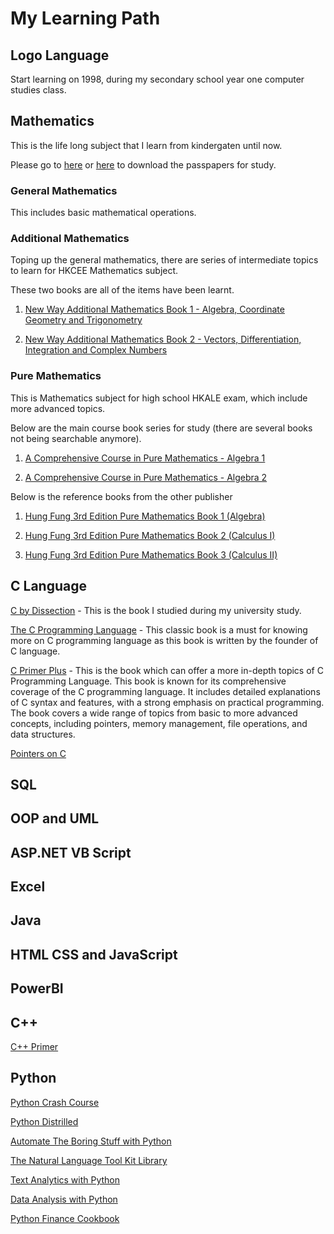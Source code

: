 # My Learning Path

## Logo Language

Start learning on 1998, during my secondary school year one computer studies class.

## Mathematics

This is the life long subject that I learn from kindergaten until now.

Please go to [here](https://sites.google.com/site/pastpaperfordsestudents/math) or [here](https://mathrevise.weebly.com/27511236223543038988m2---pure-maths.html) to download the passpapers for study.

### General Mathematics

This includes basic mathematical operations.

### Additional Mathematics

Toping up the general mathematics, there are series of intermediate topics to learn for HKCEE Mathematics subject.

These two books are all of the items have been learnt.

1. [New Way Additional Mathematics Book 1 - Algebra, Coordinate Geometry and Trigonometry](https://www.scribd.com/document/698240367/Book-1-New-Way-Additional-Mathematics-Third-Edition-Teacher-s-Edition)

2. [New Way Additional Mathematics Book 2 - Vectors, Differentiation, Integration and Complex Numbers](https://www.scribd.com/document/698214729/Book-2-New-Way-Additional-Mathematics-Third-Edition-Teacher-s-Edition)

### Pure Mathematics

This is Mathematics subject for high school HKALE exam, which include more advanced topics.

Below are the main course book series for study (there are several books not being searchable anymore).

1. [A Comprehensive Course in Pure Mathematics - Algebra 1](https://www.scribd.com/document/516065663/A-Comprehensive-Course-In-Pure-Mathematics-Alegra-I-C-S-Lee)

2. [A Comprehensive Course in Pure Mathematics - Algebra 2](https://www.scribd.com/document/516066036/Pure-Mathematics-Alegra-II)

Below is the reference books from the other publisher

1. [Hung Fung 3rd Edition Pure Mathematics Book 1 (Algebra)](https://www.scribd.com/document/742655990/Hung-Fung-3rd-Edition-Pure-Mathematics-Book-1-Algebra)

2. [Hung Fung 3rd Edition Pure Mathematics Book 2 (Calculus I)](https://www.scribd.com/document/743217290/Hung-Fung-3rd-Edition-Pure-Mathematics-Book-2-Calculus-I)

3. [Hung Fung 3rd Edition Pure Mathematics Book 3 (Calculus II)](https://www.scribd.com/document/742672455/Hung-Fung-3rd-Edition-Pure-Mathematics-Book-3-Calculus-II)

## C Language

[C by Dissection]() - This is the book I studied during my university study.

[The C Programming Language](https://github.com/santorini19970530/knr_revision) - This classic book is a must for knowing more on C programming language as this book is written by the founder of C language.

[C Primer Plus]() - This is the book which can offer a more in-depth topics of C Programming Language.
This book is known for its comprehensive coverage of the C programming language.
It includes detailed explanations of C syntax and features, with a strong emphasis on practical programming.
The book covers a wide range of topics from basic to more advanced concepts, including pointers, memory management, file operations, and data structures.

[Pointers on C]()

## SQL

## OOP and UML

## ASP.NET VB Script

## Excel

## Java

## HTML CSS and JavaScript

## PowerBI

## C++

[C++ Primer]()

## Python

[Python Crash Course](https://github.com/santorini19970530/python_crash_course_revision)

[Python Distrilled]()

[Automate The Boring Stuff with Python]()

[The Natural Language Tool Kit Library]()

[Text Analytics with Python]()

[Data Analysis with Python]()

[Python Finance Cookbook]()
